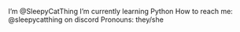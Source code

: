 I’m @SleepyCatThing
I’m currently learning Python
How to reach me: @sleepycatthing on discord
Pronouns: they/she
